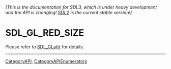 ###### (This is the documentation for SDL3, which is under heavy development and the API is changing! [SDL2](https://wiki.libsdl.org/SDL2/) is the current stable version!)
# SDL_GL_RED_SIZE

Please refer to [SDL_GLattr](SDL_GLattr) for details.

----
[CategoryAPI](CategoryAPI), [CategoryAPIEnumerators](CategoryAPIEnumerators)


